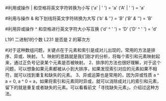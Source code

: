 #利用或操作 | 和空格将英文字符转换为小写
('a' | ' ') = 'a'
('A' | ' ') = 'a'


#利用与操作 & 和下划线将英文字符转换为大写
('b' & '_') = 'B'
('B' & '_') = 'B'


#利用异或操作 ^ 和空格进行英文字符大小写互换
('d' ^ ' ') = 'D'
('D' ^ ' ') = 'd'




L191 二进制1的个数
L231 是否是 2 的幂次方



#对于这种数组问题，关键点在于元素和索引是成对儿出现的，常用的方法是排序、异或、映射。
1、映射的思路就是我们刚才的分析，将每个索引和元素映射起来，通过正负号记录某个元素是否被映射。
2、排序的方法也很好理解，对于这个问题，可以想象如果元素都被从小到大排序，如果发现索引对应的元素如果不相符，就可以找到重复和缺失的元素。
3、异或运算也是常用的，因为异或性质 a ^ a = 0, a ^ 0 = a，如果将索引和元素同时异或，就可以消除成对儿的索引和元素，留下的就是重复或者缺失的元素。可以看看前文「寻找缺失元素」，介绍过这种方法。